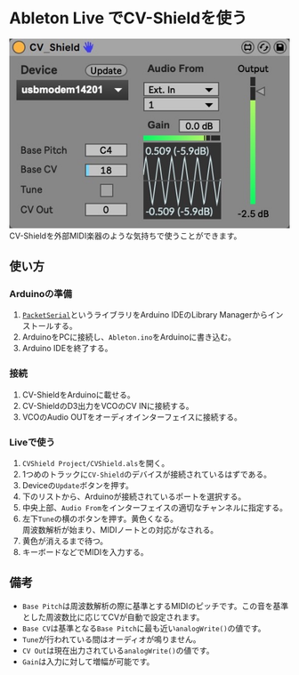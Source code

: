 # Ableton Live でCV-Shieldを使う
![Max for Live device image](image.jpg)
CV-Shieldを外部MIDI楽器のような気持ちで使うことができます。

## 使い方
### Arduinoの準備
1. [`PacketSerial`](https://github.com/bakercp/PacketSerial)というライブラリをArduino IDEのLibrary Managerからインストールする。
2. ArduinoをPCに接続し、`Ableton.ino`をArduinoに書き込む。
3. Arduino IDEを終了する。

### 接続
1. CV-ShieldをArduinoに載せる。
2. CV-ShieldのD3出力をVCOのCV INに接続する。
3. VCOのAudio OUTをオーディオインターフェイスに接続する。

### Liveで使う
1. `CVShield Project/CVShield.als`を開く。
2. 1つめのトラックに`CV-Shield`のデバイスが接続されているはずである。
3. Deviceの`Update`ボタンを押す。
4. 下のリストから、Arduinoが接続されているポートを選択する。
5. 中央上部、`Audio From`をインターフェイスの適切なチャンネルに指定する。
6. 左下`Tune`の横のボタンを押す。黄色くなる。  
   周波数解析が始まり、MIDIノートとの対応がなされる。
7. 黄色が消えるまで待つ。
8. キーボードなどでMIDIを入力する。


## 備考
- `Base Pitch`は周波数解析の際に基準とするMIDIのピッチです。この音を基準とした周波数比に応じてCVが自動で設定されます。
- `Base CV`は基準となる`Base Pitch`に最も近い`analogWrite()`の値です。
- `Tune`が行われている間はオーディオが鳴りません。
- `CV Out`は現在出力されている`analogWrite()`の値です。
- `Gain`は入力に対して増幅が可能です。
